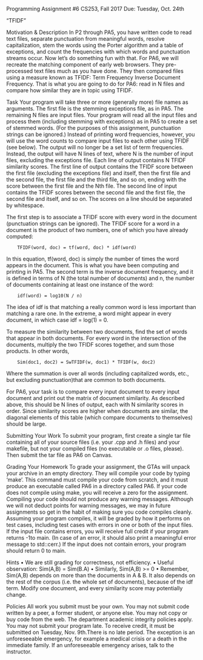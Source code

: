 Programming Assignment #6
CS253, Fall 2017
Due: Tuesday, Oct. 24th

“TFIDF”

Motivation & Description
In P2 through PA5, you have written code to read text files, separate punctuation from meaningful words, resolve capitalization, stem the words using the Porter algorithm and a table of exceptions, and count the frequencies with which words and punctuation streams occur. Now let’s do something fun with that. For PA6, we will recreate the matching component of early web browsers. They pre-processed text files much as you have done. They then compared files using a measure known as TFIDF: Term Frequency Inverse Document Frequency. That is what you are going to do for PA6: read in N files and compare how similar they are in topic using TFIDF.

Task
Your program will take three or more (generally more) file names as arguments. The first file is the stemming exceptions file, as in PA5. The remaining N files are input files. Your program will read all the input files and process them (including stemming with exceptions) as in PA5 to create a set of stemmed words. (For the purposes of this assignment, punctuation strings can be ignored.) Instead of printing word frequencies, however, you will use the word counts to compare input files to each other using TFIDF (see below). The output will no longer be a set list of term frequencies. Instead, the output will have N lines of text, where N is the number of input files, excluding the exceptions file. Each line of output contains N TFIDF similarity scores. The first line of output contains the TFIDF score between the first file (excluding the exceptions file) and itself, then the first file and the second file, the first file and the third file, and so on, ending with the score between the first file and the Nth file. The second line of input contains the TFIDF scores between the second file and the first file, the second file and itself, and so on. The scores on a line should be separated by whitespace. 

The first step is to associate a TFIDF score with every word in the document (punctuation strings can be ignored). The TFIDF score for a word in a document is the product of two numbers, one of which you have already computed: 

		TFIDF(word, doc) = tf(word, doc) * idf(word) 

In this equation, tf(word, doc) is simply the number of times the word appears in the document. This is what you have been computing and printing in PA5. The second term is the inverse document frequency, and it is defined in terms of N (the total number of documents) and n, the number of documents containing at least one instance of the word: 

		idf(word) = log10(N / n)

The idea of idf is that matching a really common word is less important than matching a rare one. In the extreme, a word might appear in every document, in which case idf = log(1) = 0. 

To measure the similarity between two documents, find the set of words that appear in both documents. For every word in the intersection of the documents, multiply the two TFIDF scores together, and sum those products. In other words, 
		
		Sim(doc1, doc2) = SwTFIDF(w, doc1) * TFIDF(w, doc2)

Where the summation is over all words (including capitalized words, etc., but excluding punctuation)that are common to both documents. 

For PA6, your task is to compare every input document to every input document and print out the matrix of document similarity. As described above, this should be N lines of output, each with N similarity scores in order. Since similarity scores are higher when documents are similar, the diagonal elements of this table (which compare documents to themselves) should be large.

Submitting Your Work
To submit your program, first create a single tar file containing all of your source files (i.e. your .cpp and .h files) and your makefile, but not your compiled files (no executable or .o files, please). Then submit the tar file as PA6 on Canvas. 

Grading Your Homework
To grade your assignment, the GTAs will unpack your archive in an empty directory. They will compile your code by typing ‘make’. This command must compile your code from scratch, and it must produce an executable called PA6 in a directory called PA6. If your code does not compile using make, you will receive a zero for the assignment. Compiling your code should not produce any warning messages.  Although we will not deduct points for warning messages, we may in future assignments so get in the habit of making sure you code compiles cleanly.  Assuming your program compiles, it will be graded by how it performs on test cases, including test cases with errors in one or both of the input files. If the input file contains errors, you will receive full credit if your program returns -1to main. (In case of an error, it should also print a meaningful error message to std::cerr.) If the input does not contain errors, your program should return 0 to main.

Hints
• We are still grading for correctness, not efficiency.
• Useful observation: Sim(A,B) = Sim(B.A)
• Similarly, Sim(A,B) >= 0
• Remember, Sim(A,B) depends on more than the documents in A & B. It also depends on the rest of the corpus (i.e. the whole set of documents), because of the idf term. Modify one document, and every similarity score may potentially change.


Policies
All work you submit must be your own. You may not submit code written by a peer, a former student, or anyone else. You may not copy or buy code from the web. The department academic integrity policies apply. You may not submit your program late. To receive credit, it must be submitted on Tuesday, Nov. 9th.There is no late period. The exception is an unforeseeable emergency, for example a medical crisis or a death in the immediate family. If an unforeseeable emergency arises, talk to the instructor.
